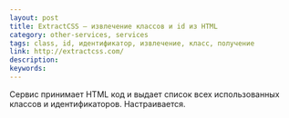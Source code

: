 ```yaml
---
layout: post
title: ExtractCSS — извлечение классов и id из HTML
category: other-services, services
tags: class, id, идентификатор, извлечение, класс, получение
link: http://extractcss.com/
description:
keywords:
---
```


<p>Сервис принимает HTML код и выдает список всех использованных классов и идентификаторов. Настраивается.</p>
